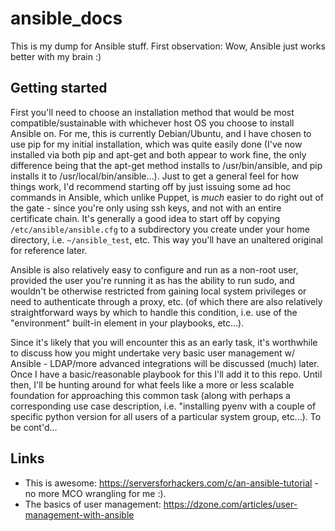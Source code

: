 # ansible_docs

This is my dump for Ansible stuff. First observation: Wow, Ansible just works better with my brain :)

## Getting started

First you'll need to choose an installation method that would be most compatible/sustainable with whichever host OS you choose to install Ansible on.  For me, this is currently Debian/Ubuntu, and I have chosen to use pip for my initial installation, which was quite easily done (I've now installed via both pip and apt-get and both appear to work fine, the only difference being that the apt-get method installs to /usr/bin/ansible, and pip installs it to /usr/local/bin/ansible...). Just to get a general feel for how things work, I'd recommend starting off by just issuing some ad hoc commands in Ansible, which unlike Puppet, is *much* easier to do right out of the gate - since you're only using ssh keys, and not with an entire certificate chain.  It's generally a good idea to start off by copying `/etc/ansible/ansible.cfg` to a subdirectory you create under your home directory, i.e. `~/ansible_test`, etc.  This way you'll have an unaltered original for reference later.

Ansible is also relatively easy to configure and run as a non-root user, provided the user you're running it as has the ability to run sudo, and wouldn't be otherwise restricted from gaining local system privileges or need to authenticate through a proxy, etc. (of which there are also relatively straightforward ways by which to handle this condition, i.e. use of the "environment" built-in element in your playbooks, etc...).

Since it's likely that you will encounter this as an early task, it's worthwhile to discuss how you might undertake very basic user management w/ Ansible - LDAP/more advanced integrations will be discussed (much) later. Once I have a basic/reasonable playbook for this I'll add it to this repo.  Until then, I'll be hunting around for what feels like a more or less scalable foundation for approaching this common task (along with perhaps a corresponding use case description, i.e. "installing pyenv with a couple of specific python version for all users of a particular system group, etc...).  To be cont'd...



## Links
- This is awesome: https://serversforhackers.com/c/an-ansible-tutorial - no more MCO wrangling for me :).
- The basics of user management: https://dzone.com/articles/user-management-with-ansible
